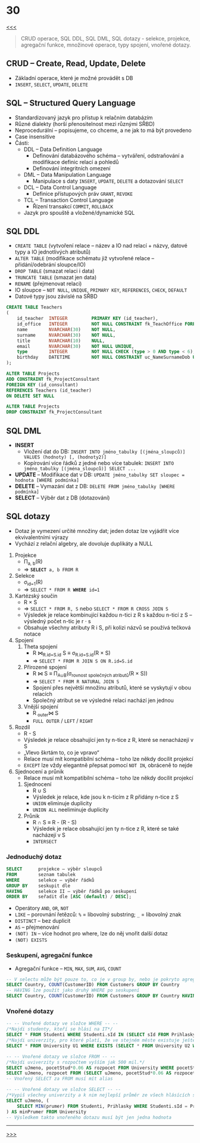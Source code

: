 # 30

[<<<](./29.MD)
> CRUD operace, SQL DDL, SQL DML, SQL dotazy - selekce, projekce, agregační funkce, množinové operace, typy spojení, vnořené dotazy.

## CRUD – Create, Read, Update, Delete

* Základní operace, které je možné provádět s DB
* `INSERT`, `SELECT`, `UPDATE`, `DELETE`

## SQL – Structured Query Language

* Standardizovaný jazyk pro přístup k relačním databázím
* Různé dialekty (horší přenositelnost mezi různými SŘBD)
* Neprocedurální – popisujeme, co chceme, a ne jak to má být provedeno
* Case insensitive
* Části:
  * DDL – Data Definition Language
    * Definování databázového schéma – vytváření, odstraňování a modifikace definic relací a pohledů
    * Definování integritních omezení
  * DML – Data Manipulation Language
    * Manipulace s daty `INSERT`, `UPDATE`, `DELETE` a dotazování `SELECT`
  * DCL – Data Control Language
    * Definice přístupových práv `GRANT`, `REVOKE`
  * TCL – Transaction Control Language
    * Řízení transakcí `COMMIT`, `ROLLBACK`
  * Jazyk pro spouště a vložené/dynamické SQL

## SQL DDL

* `CREATE TABLE` (vytvoření relace – název a IO nad relací + názvy, datové typy a IO jednotlivých atributů)
* `ALTER TABLE` (modifikace schématu již vytvořené relace – přidání/odebrání sloupce/IO)
* `DROP TABLE` (smazat relaci i data)
* `TRUNCATE TABLE` (smazat jen data)
* `RENAME` (přejmenovat relaci)
* IO sloupce – `NOT NULL`, `UNIQUE`, `PRIMARY KEY`, `REFERENCES`, `CHECK`, `DEFAULT`
* Datové typy jsou závislé na SŘBD

```sql
CREATE TABLE Teachers
(
    id_teacher  INTEGER         PRIMARY KEY (id_teacher),
    id_office   INTEGER         NOT NULL CONSTRAINT fk_TeachOffice FOREIGN KEY (id_office) REFERENCES Offices(id_office),
    name        NVARCHAR(30)    NOT NULL,
    surname     NVARCHAR(30)    NOT NULL,
    title       NVARCHAR(10)    NULL,
    email       NVARCHAR(30)    NOT NULL UNIQUE,
    type        INTEGER         NOT NULL CHECK (type > 0 AND type < 6),
    birthday    DATETIME        NOT NULL CONSTRAINT uc_NameSurnameDob UNIQUE (name,surname,birthday)
);

ALTER TABLE Projects
ADD CONSTRAINT fk_ProjectConsultant
FOREIGN KEY (id_consultant)
REFERENCES Teachers (id_teacher)
ON DELETE SET NULL

ALTER TABLE Projects
DROP CONSTRAINT fk_ProjectConsultant
```

## SQL DML

* __INSERT__
  * Vložení dat do DB: `INSERT INTO jméno_tabulky [(jména_sloupců)] VALUES (hodnoty) [, (hodnoty2)]`
  * Kopírování více řádků z jedné nebo více tabulek: `INSERT INTO jméno_tabulky [(jména_sloupců)] SELECT ...`
* __UPDATE__ – Modifikace dat v DB: `UPDATE jméno_tabulky SET sloupec = hodnota [WHERE podmínka]`
* __DELETE__ – Vymazání dat z DB: `DELETE FROM jméno_tabulky [WHERE podmínka]`
* __SELECT__ – Výběr dat z DB (dotazování)

## SQL dotazy

* Dotaz je vymezení určité množiny dat; jeden dotaz lze vyjádřit více ekvivalentními výrazy
* Vychází z relační algebry, ale dovoluje duplikáty a NULL

1. Projekce
   * Π<sub>a, b</sub>(R)
   * ⇒ <code><b>SELECT</b> a, b FROM R</code>
2. Selekce
   * σ<sub>id=1</sub>(R)
   * ⇒ <code>SELECT * FROM R <b>WHERE</b> id=1</code>
3. Kartézský součin
   * R × S
   * ⇒ `SELECT * FROM R, S` nebo `SELECT * FROM R CROSS JOIN S`
   * Výsledek je relace kombinující každou n-tici z R s každou n-ticí z S – výsledný počet n-tic je r ⋅ s
   * Obsahuje všechny atributy R i S, při kolizi názvů se používá tečková notace
4. Spojení
   1. Theta spojení
      * R ⋈<sub>R.id=S.id</sub> S ≡ σ<sub>R.id=S.id</sub>(R × S)
      * ⇒ `SELECT * FROM R JOIN S ON R.id=S.id`
   2. Přirozené spojení
      * R ⋈ S ≡ Π<sub>A∪B</sub>(σ<sub>rovnost společných atributů</sub>(R × S))
      * ⇒ `SELECT * FROM R NATURAL JOIN S`
      * Spojení přes největší množinu atributů, které se vyskytují v obou relacích
      * Společný atribut se ve výsledné relaci nachází jen jednou
   3. Vnější spojení
      * R <sub>outer</sub>⋈ S
      * `FULL OUTER` / `LEFT` / `RIGHT`
5. Rozdíl
   * R - S
   * Výsledek je relace obsahující jen ty n-tice z R, které se nenacházejí v S
   * „Vlevo škrtám to, co je vpravo“
   * Relace musí mít kompatibilní schéma – toho lze někdy docílit projekcí
   * `EXCEPT` lze vždy elegantně přepsat pomocí `NOT IN`, obráceně to nejde
6. Sjednocení a průnik
   * Relace musí mít kompatibilní schéma – toho lze někdy docílit projekcí
   1. Sjednocení
      * R ∪ S
      * Výsledek je relace, kde jsou k n-ticím z R přidány n-tice z S
      * `UNION` eliminuje duplicity
      * `UNION ALL` neeliminuje duplicity
   2. Průnik
      * R ∩ S ≡ R - (R - S)
      * Výsledek je relace obsahující jen ty n-tice z R, které se také nacházejí v S
      * `INTERSECT`

### Jednoduchý dotaz

``` sql
SELECT      projekce – výběr sloupců
FROM        seznam tabulek 
WHERE       selekce – výběr řádků
GROUP BY    seskupit dle
HAVING      selekce II – výběr řádků po seskupení
ORDER BY    seřadit dle [ASC (default) / DESC];
```

* Operátory `AND`, `OR`, `NOT`
* `LIKE` – porovnání řetězců: `%` = libovolný substring; `_` = libovolný znak
* `DISTINCT` – bez duplicit
* `AS` – přejmenování
* `(NOT) IN` – více hodnot pro where, lze do něj vnořit další dotaz
* `(NOT) EXISTS`

### Seskupení, agregační funkce

* Agregační funkce – `MIN`, `MAX`, `SUM`, `AVG`, `COUNT`

```sql
-- V selectu může být pouze to, co je v group by, nebo je pokryto agregační funkcí
SELECT Country, COUNT(CustomerID) FROM Customers GROUP BY Country
-- HAVING lze použít jako druhý WHERE po seskupení
SELECT Country, COUNT(CustomerID) FROM Customers GROUP BY Country HAVING COUNT(CustomerID) > 1;
```

### Vnořené dotazy

```sql
-- -- Vnořené dotazy ve složce WHERE -- --
/*Najdi studenty, kteří se hlásí na IT*/
SELECT * FROM Studenti WHERE Studenti.sId IN (SELECT sId FROM Prihlasky WHERE obor = 'IT');
/*Najdi univerzity, pro které platí, že ve stejném měste existuje ještě další univerzita*/
SELECT * FROM University U1 WHERE EXISTS (SELECT * FROM University U2 WHERE U1.mesto = U2.mesto AND U1.uJmeno <> U2.uJmeno);

-- -- Vnořené dotazy ve složce FROM -- --
/*Najdi uviverzity s rozpočtem vyšším jak 500 mil.*/
SELECT uJmeno, pocetStud*0.06 AS rozpocet FROM University WHERE pocetStud*0.06 > 500;
SELECT uJmeno, rozpocet FROM (SELECT uJmeno, pocetStud*0.06 AS rozpocet FROM University) U WHERE rozpocet > 500;
-- Vnořený SELECT za FROM musí mít alias

-- -- Vnořené dotazy ve složce SELECT -- --
/*Vypiš všechny univerzity a k nim nejlepší průměr ze všech hlásících se studentů*/
SELECT uJmeno, (
    SELECT MIN(prumer) FROM Studenti, Prihlasky WHERE Studenti.sId = Prihlasky.sId AND Prihlasky.uJmeno = University.uJmeno
) AS minPrumer FROM University
-- Výsledkem takto vnořeného dotazu musí být jen jedna hodnota
```

---
[>>>](./31.MD)
